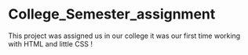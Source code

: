 # College_Semester_assignment
This project was assigned us in our college it was our first time working with HTML and little CSS !
